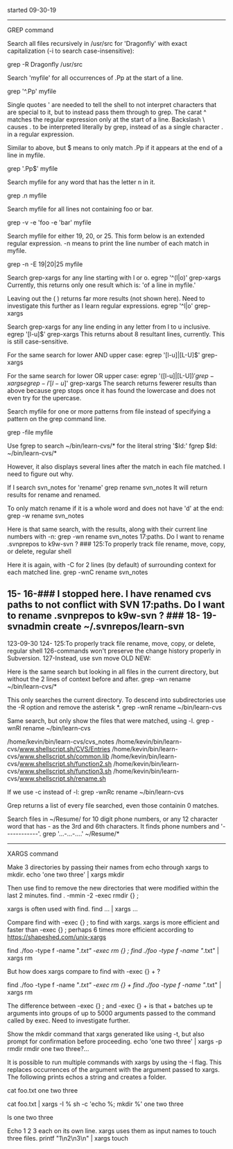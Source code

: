 started 09-30-19

--------
GREP command


Search all files recursively in /usr/src for 'Dragonfly' with exact
capitalization (-i to search case-insensitive):

grep -R Dragonfly /usr/src


Search 'myfile' for all occurrences of .Pp at the start of a line.

grep '^\.Pp' myfile

Single quotes ' are needed to tell the shell to not interpret characters
that are special to it, but to instead pass them through to grep.
The carat ^ matches the regular expression only at the start of a line.
Backslash \ causes . to be interpreted literally by grep, instead of as
a single character . in a regular expression.

Similar to above, but $ means to only match .Pp if it appears at the end 
of a line in myfile.

grep '\.Pp$' myfile

Search myfile for any word that has the letter n in it.

grep .n myfile

Search myfile for all lines not containing foo or bar.

grep -v -e 'foo -e 'bar' myfile

Search myfile for either 19, 20, or 25. This form below is an extended 
regular expression. -n means to print the line number of each match in
myfile.

grep -n -E 19|20|25 myfile

Search grep-xargs for any line starting with l or o.
egrep '^(l|o)' grep-xargs
Currently, this returns only one result which is:
'of a line in myfile.'

Leaving out the ( ) returns far more results (not shown here). Need to
investigate this further as I learn regular expressions.
egrep '^l|o' grep-xargs

Search grep-xargs for any line ending in any letter from l to u
inclusive.
egrep '[l-u]$' grep-xargs
This returns about 8 resultant lines, currently. This is still
case-sensitive.

For the same search for lower AND upper case:
egrep '[l-u]|[L-U]$' grep-xargs


For the same search for lower OR upper case:
egrep '([l-u]|[L-U])$' grep-xargs
egrep -i '[l-u]$' grep-xargs
The search returns fewerer results than above because grep stops once it
has found the lowercase and does not even try for the upercase.

Search myfile for one or more patterns from file instead of specifying a
pattern on the grep command line.

grep -file myfile

Use fgrep to search ~/bin/learn-cvs/* for the literal string '$Id:'
fgrep $Id: ~/bin/learn-cvs/*

However, it also displays several lines after the match in each file
matched. I need to figure out why.

If I search svn_notes for 'rename'
grep rename svn_notes
It will return results for rename and renamed.

To only match rename if it is a whole word and does not have 'd' at the
end:
grep -w rename svn_notes

Here is that same search, with the results, along with their current
line numbers with -n:
grep -wn rename svn_notes
17:paths. Do I want to rename .svnprepos to k9w-svn ? ###
125:To properly track file rename, move, copy, or delete, regular shell

Here it is again, with -C for 2 lines (by default) of surrounding
context for each matched line.
grep -wnC rename svn_notes

15-
16-### I stopped here. I have renamed cvs paths to not conflict with SVN
17:paths. Do I want to rename .svnprepos to k9w-svn ? ###
18-
19-svnadmin create ~/.svnrepos/learn-svn
--
123-09-30
124-
125:To properly track file rename, move, copy, or delete, regular shell
126-commands won't preserve the change history properly in Subversion.
127-Instead, use svn move OLD NEW:

Here is the same search but looking in all files in the current
directory, but without the 2 lines of context before and after.
grep -wn rename ~/bin/learn-cvs/*

This only searches the current directory. To descend into subdirectories
use the -R option and remove the asterisk *.
grep -wnR rename ~/bin/learn-cvs

Same search, but only show the files that were matched, using -l.
grep -wnRl rename ~/bin/learn-cvs

/home/kevin/bin/learn-cvs/cvs_notes
/home/kevin/bin/learn-cvs/www.shellscript.sh/CVS/Entries
/home/kevin/bin/learn-cvs/www.shellscript.sh/common.lib
/home/kevin/bin/learn-cvs/www.shellscript.sh/function2.sh
/home/kevin/bin/learn-cvs/www.shellscript.sh/function3.sh
/home/kevin/bin/learn-cvs/www.shellscript.sh/rename.sh

If we use -c instead of -l:
grep -wnRc rename ~/bin/learn-cvs

Grep returns a list of every file searched, even those containin 0
matches.

Search files in ~/Resume/ for 10 digit phone numbers, or any 12
character word that has - as the 3rd and 6th characters. It finds
phone numbers and '------------'.
grep '...-...-....' ~/Resume/*


--------
XARGS command


Make 3 directories by passing their names from echo through xargs to mkdir.
echo 'one two three' | xargs mkdir

Then use find to remove the new directories that were modified within
the last 2 minutes.
find . -mmin -2 -exec rmdir {} \;

xargs is often used with find.
find ... | xargs ...

Compare find with -exec {} \; to find with xargs. xargs is more
efficient and faster than -exec {} \; perhaps 6 times more efficient
according to https://shapeshed.com/unix-xargs

find ./foo -type f -name "*.txt" -exec rm {} \;
find ./foo -type f -name "*.txt" | xargs rm

But how does xargs compare to find with -exec {} + ?

find ./foo -type f -name "*.txt" -exec rm {} +
find ./foo -type f -name "*.txt" | xargs rm

The difference between -exec {} \; and -exec {} + is that + batches up
te arguments into groups of up to 5000 arguments passed to the command
called by exec. Need to investigate further.

Show the mkdir command that xargs generated like using -t, but also
prompt for confirmation before proceeding.
echo 'one two three' | xargs -p rmdir
rmdir one two three?...

It is possible to run multiple commands with xargs by using the -I
flag. This replaces occurrences of the argument with the argument
passed to xargs. The following prints echos a string and creates a folder.

cat foo.txt
one
two
three

cat foo.txt | xargs -I % sh -c 'echo %; mkdir %'
one 
two
three

ls 
one two three

Echo 1 2 3 each on its own line. xargs uses them as input names to
touch three files.
printf "1\n2\n3\n" | xargs touch

